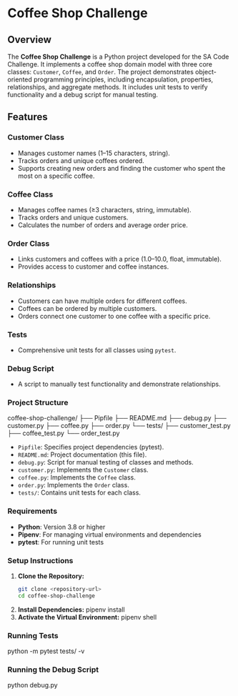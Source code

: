 # Coffee Shop Challenge

## Overview
The **Coffee Shop Challenge** is a Python project developed for the SA Code Challenge. It implements a coffee shop domain model with three core classes: `Customer`, `Coffee`, and `Order`. The project demonstrates object-oriented programming principles, including encapsulation, properties, relationships, and aggregate methods. It includes unit tests to verify functionality and a debug script for manual testing.

## Features

### Customer Class
- Manages customer names (1–15 characters, string).
- Tracks orders and unique coffees ordered.
- Supports creating new orders and finding the customer who spent the most on a specific coffee.

### Coffee Class
- Manages coffee names (≥3 characters, string, immutable).
- Tracks orders and unique customers.
- Calculates the number of orders and average order price.

### Order Class
- Links customers and coffees with a price (1.0–10.0, float, immutable).
- Provides access to customer and coffee instances.

### Relationships
- Customers can have multiple orders for different coffees.
- Coffees can be ordered by multiple customers.
- Orders connect one customer to one coffee with a specific price.

### Tests
- Comprehensive unit tests for all classes using `pytest`.

### Debug Script
- A script to manually test functionality and demonstrate relationships.

### Project Structure

coffee-shop-challenge/
├── Pipfile
├── README.md
├── debug.py
├── customer.py
├── coffee.py
├── order.py
└── tests/
├── customer_test.py
├── coffee_test.py
└── order_test.py


- `Pipfile`: Specifies project dependencies (pytest).
- `README.md`: Project documentation (this file).
- `debug.py`: Script for manual testing of classes and methods.
- `customer.py`: Implements the `Customer` class.
- `coffee.py`: Implements the `Coffee` class.
- `order.py`: Implements the `Order` class.
- `tests/`: Contains unit tests for each class.

### Requirements

- **Python**: Version 3.8 or higher  
- **Pipenv**: For managing virtual environments and dependencies  
- **pytest**: For running unit tests

### Setup Instructions

1. **Clone the Repository:**
   ```bash
   git clone <repository-url>
   cd coffee-shop-challenge
2. **Install Dependencies:**
pipenv install
3. **Activate the Virtual Environment:**
pipenv shell

### Running Tests
python -m pytest tests/ -v

### Running the Debug Script
python debug.py
